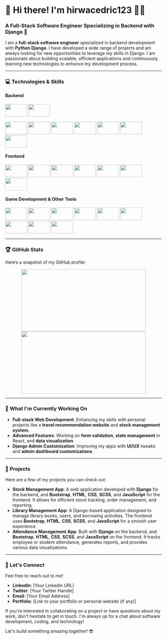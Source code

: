 # 👋 Hi there! I'm hirwacedric123 👨‍💻

### A Full-Stack Software Engineer Specializing in Backend with Django 🚀

I am a **full-stack software engineer** specialized in backend development with **Python Django**. I have developed a wide range of projects and am always looking for new opportunities to leverage my skills in Django. I am passionate about building scalable, efficient applications and continuously learning new technologies to enhance my development process.

<hr>

### 💻 Technologies & Skills

#### **Backend**  
<img src="https://img.shields.io/badge/-Django-black?style=flat&logo=django&logoColor=white&labelColor=000000" width="70" height="40"/>  <img src="https://img.shields.io/badge/-Python-3776AB?style=flat&logo=python&logoColor=white&labelColor=3776AB" width="70" height="40"/>
  
<img src="https://img.shields.io/badge/-PostgreSQL-336791?style=flat&logo=postgresql&logoColor=white&labelColor=336791" width="70" height="40"/>  
<img src="https://img.shields.io/badge/-MySQL-4479A1?style=flat&logo=mysql&logoColor=white&labelColor=4479A1" width="70" height="40"/>  
<img src="https://img.shields.io/badge/-GraphQL-E10098?style=flat&logo=graphql&logoColor=white&labelColor=E10098" width="70" height="40"/>  
<img src="https://img.shields.io/badge/-Java-007396?style=flat&logo=java&logoColor=white&labelColor=007396" width="70" height="40"/>  
<img src="https://img.shields.io/badge/-C%23-239120?style=flat&logo=c-sharp&logoColor=white&labelColor=239120" width="70" height="40"/>  
<img src="https://img.shields.io/badge/-C++-00599C?style=flat&logo=cplusplus&logoColor=white&labelColor=00599C" width="70" height="40"/>  
<img src="https://img.shields.io/badge/-.NET-512BD4?style=flat&logo=.net&logoColor=white&labelColor=512BD4" width="70" height="40"/>  

#### **Frontend**  
<img src="https://img.shields.io/badge/-React-61DAFB?style=flat&logo=react&logoColor=black&labelColor=61DAFB" width="70" height="40"/>  
<img src="https://img.shields.io/badge/-React%20Native-61DAFB?style=flat&logo=react&logoColor=black&labelColor=61DAFB" width="70" height="40"/>  
<img src="https://img.shields.io/badge/-JavaScript-F7DF1E?style=flat&logo=javascript&logoColor=black&labelColor=F7DF1E" width="70" height="40"/>  
<img src="https://img.shields.io/badge/-HTML5-E34F26?style=flat&logo=html5&logoColor=white&labelColor=E34F26" width="70" height="40"/>  
<img src="https://img.shields.io/badge/-CSS3-1572B6?style=flat&logo=css3&logoColor=white&labelColor=1572B6" width="70" height="40"/>  
<img src="https://img.shields.io/badge/-Tailwind%20CSS-06B6D4?style=flat&logo=tailwind-css&logoColor=white&labelColor=06B6D4" width="70" height="40"/>  
<img src="https://img.shields.io/badge/-Bootstrap-7952B3?style=flat&logo=bootstrap&logoColor=white&labelColor=7952B3" width="70" height="40"/>  

#### **Game Development & Other Tools**  
<img src="https://img.shields.io/badge/-Unity-000000?style=flat&logo=unity&logoColor=white&labelColor=000000" width="70" height="40"/>  
<img src="https://img.shields.io/badge/-Visual%20Basic-945DB7?style=flat&logo=visual-basic&logoColor=white&labelColor=945DB7" width="70" height="40"/>  
<img src="https://img.shields.io/badge/-Git-F05032?style=flat&logo=git&logoColor=white&labelColor=F05032" width="70" height="40"/>  
<img src="https://img.shields.io/badge/-GitHub-181717?style=flat&logo=github&logoColor=white&labelColor=181717" width="70" height="40"/>  
<img src="https://img.shields.io/badge/-GitLab-FCA121?style=flat&logo=gitlab&logoColor=white&labelColor=FCA121" width="70" height="40"/>  
<img src="https://img.shields.io/badge/-Docker-2496ED?style=flat&logo=docker&logoColor=white&labelColor=2496ED" width="70" height="40"/>  
<img src="https://img.shields.io/badge/-Postman-FF6C37?style=flat&logo=postman&logoColor=white&labelColor=FF6C37" width="70" height="40"/>  
<img src="https://img.shields.io/badge/-Nginx-009639?style=flat&logo=nginx&logoColor=white&labelColor=009639" width="70" height="40"/>  
<img src="https://img.shields.io/badge/-Celery-3785A6?style=flat&logo=celery&logoColor=white&labelColor=3785A6" width="70" height="40"/>  

<hr>

### 🏆 GitHub Stats

Here’s a snapshot of my GitHub profile:

<div align="center">
  <img height="200" width="400" src="https://github-readme-stats.vercel.app/api?username=hirwacedric123&show_icons=true&hide_title=true&count_private=true&hide=prs&theme=radical" />
  <img height="200" width="400" src="https://github-readme-stats.vercel.app/api/top-langs/?username=hirwacedric123&layout=compact&theme=radical" />
</div>

<hr>

### 🌱 What I'm Currently Working On

- **Full-stack Web Development**: Enhancing my skills with personal projects like a **travel recommendation website** and **stock management system**.
- **Advanced Features**: Working on **form validation**, **state management** in React, and **data visualization**.
- **Django Admin Customization**: Improving my apps with **UI/UX** tweaks and **admin dashboard customizations**.

<hr>

### 🚀 Projects

Here are a few of my projects you can check out:

- **Stock Management App**: A web application developed with **Django** for the backend, and **Bootstrap**, **HTML**, **CSS**, **SCSS**, and **JavaScript** for the frontend. It allows for efficient stock tracking, order management, and reporting.
- **Library Management App**: A Django-based application designed to manage library books, users, and borrowing activities. The frontend uses **Bootstrap**, **HTML**, **CSS**, **SCSS**, and **JavaScript** for a smooth user experience.
- **Attendance Management App**: Built with **Django** on the backend, and **Bootstrap**, **HTML**, **CSS**, **SCSS**, and **JavaScript** on the frontend. It tracks employee or student attendance, generates reports, and provides various data visualizations.

<hr>

### 🤝 Let's Connect

Feel free to reach out to me!

- **LinkedIn**: [Your LinkedIn URL]  
- **Twitter**: [Your Twitter Handle]  
- **Email**: [Your Email Address]  
- **Portfolio**: [Link to your portfolio or personal website (if any)]

If you're interested in collaborating on a project or have questions about my work, don't hesitate to get in touch. I'm always up for a chat about software development, coding, and technology!

Let's build something amazing together! 😎
